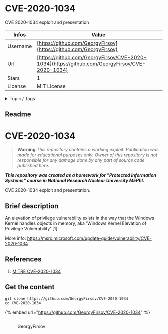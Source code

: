 # CVE-2020-1034

CVE 2020-1034 exploit and presentation

| Infos    | Value                                                              |
| -------- | -------------------------------------------------------------------|
| Username | [https://github.com/GeorgyFirsov](https://github.com/GeorgyFirsov) |
| Url      | [https://github.com/GeorgyFirsov/CVE-2020-1034](https://github.com/GeorgyFirsov/CVE-2020-1034)                                               |
| Stars    | 1                                                          |
| License  | MIT License                                                        |

<details>

<summary>Topic / Tags</summary>

* cve* cve-2020-1034* education* exploit* research* vulnerability* winapi* windows

</details>

## Readme

# CVE-2020-1034

> **Warning**
> *This repository contains a working exploit. Publication was made for educational purposes only. Owner of this repository is not responsible for any damage done by any part of source code published here.*

***This repository was created as a homework for "Protected Information Systems" course in National Research Nuclear University MEPhI.***

CVE 2020-1034 exploit and presentation.

## Brief description

An elevation of privilege vulnerability exists in the way that the Windows Kernel handles objects in memory, aka 'Windows Kernel Elevation of Privilege Vulnerability' \[1].

More info: https://msrc.microsoft.com/update-guide/vulnerability/CVE-2020-1034

## References

1. [MITRE CVE-2020-1034][1]


[1]: https://cve.mitre.org/cgi-bin/cvename.cgi?name=CVE-2020-1034



## Get the content

```
git clone https://github.com/GeorgyFirsov/CVE-2020-1034
cd CVE-2020-1034
```

{% embed url="https://github.com/GeorgyFirsov/CVE-2020-1034" %}

<figure><img src="https://avatars.githubusercontent.com/u/11062067?v=4" alt=""><figcaption><p>GeorgyFirsov</p></figcaption></figure>
